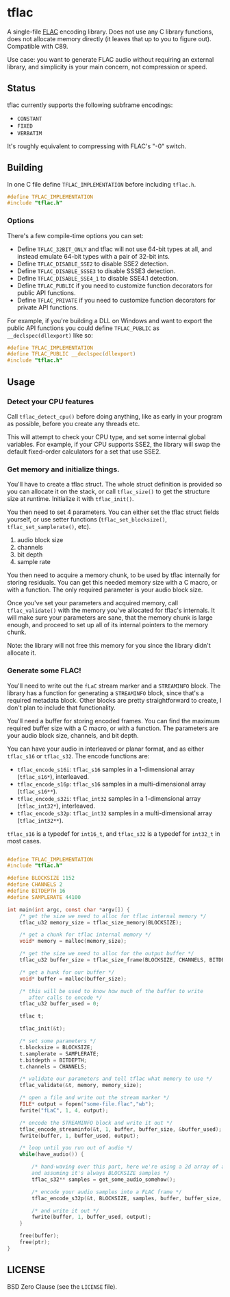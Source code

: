 # tflac

A single-file [FLAC](https://xiph.org/flac/) encoding library. Does not
use any C library functions, does not allocate memory directly (it leaves
that up to you to figure out). Compatible with C89.

Use case: you want to generate FLAC audio without requiring an external
library, and simplicity is your main concern, not compression or speed.

## Status

tflac currently supports the following subframe encodings:

* `CONSTANT`
* `FIXED`
* `VERBATIM`

It's roughly equivalent to compressing with FLAC's "-0" switch.

## Building

In one C file define `TFLAC_IMPLEMENTATION` before including `tflac.h`.

```c
#define TFLAC_IMPLEMENTATION
#include "tflac.h"
```

### Options

There's a few compile-time options you can set:

* Define `TFLAC_32BIT_ONLY` and tflac will not use 64-bit types at all,
and instead emulate 64-bit types with a pair of 32-bit ints.
* Define `TFLAC_DISABLE_SSE2` to disable SSE2 detection.
* Define `TFLAC_DISABLE_SSSE3` to disable SSSE3 detection.
* Define `TFLAC_DISABLE_SSE4_1` to disable SSE4.1 detection.
* Define `TFLAC_PUBLIC` if you need to customize function decorators
for public API functions.
* Define `TFLAC_PRIVATE` if you need to customize function decorators
for private API functions.

For example, if you're building a DLL on Windows and want to export
the public API functions you could define `TFLAC_PUBLIC` as
`__declspec(dllexport)` like so:

```c
#define TFLAC_IMPLEMENTATION
#define TFLAC_PUBLIC __declspec(dllexport)
#include "tflac.h"
```

## Usage

### Detect your CPU features

Call `tflac_detect_cpu()` before doing anything, like as early in your
program as possible, before you create any threads etc.

This will attempt to check your CPU type, and set some internal
global variables. For example, if your CPU supports SSE2, the library
will swap the default fixed-order calculators for a set that use
SSE2.

### Get memory and initialize things.

You'll have to create a tflac struct. The whole struct definition is
provided so you can allocate it on the stack, or call `tflac_size()`
to get the structure size at runtime. Initialize it with `tflac_init()`.

You then need to set 4 parameters. You can either set the tflac struct fields
yourself, or use setter functions (`tflac_set_blocksize()`,
`tflac_set_samplerate()`, etc).

1. audio block size
2. channels
3. bit depth
4. sample rate

You then need to acquire a memory chunk, to be used by tflac internally
for storing residuals. You can get this needed memory size with a C
macro, or with a function. The only required parameter is your audio block
size.

Once you've set your parameters and acquired memory, call `tflac_validate()`
with the memory you've allocated for tflac's internals. It will make sure
your parameters are sane, that the memory chunk is large enough, and
proceed to set up all of its internal pointers to the memory chunk.

Note: the library will not free this memory for you since the library
didn't allocate it.

### Generate some FLAC!

You'll need to write out the `fLaC` stream marker and a `STREAMINFO` block.
The library has a function for generating a `STREAMINFO` block, since
that's a required metadata block. Other blocks are pretty straightforward
to create, I don't plan to include that functionality.

You'll need a buffer for storing encoded frames. You can find the maximum
required buffer size with a C macro, or with a function. The parameters
are your audio block size, channels, and bit depth.

You can have your audio in interleaved or planar format, and as either
`tflac_s16` or `tflac_s32`. The encode functions are:

* `tflac_encode_s16i`: `tflac_s16` samples in a 1-dimensional array (`tflac_s16*`), interleaved.
* `tflac_encode_s16p`: `tflac_s16` samples in a multi-dimensional array (`tflac_s16**`).
* `tflac_encode_s32i`: `tflac_int32` samples in a 1-dimensional array (`tflac_int32*`), interleaved.
* `tflac_encode_s32p`: `tflac_int32` samples in a multi-dimensional array (`tflac_int32**`).

`tflac_s16` is a typedef for `int16_t`, and `tflac_s32` is a typedef for `int32_t`
in most cases.

```C

#define TFLAC_IMPLEMENTATION
#include "tflac.h"

#define BLOCKSIZE 1152
#define CHANNELS 2
#define BITDEPTH 16
#define SAMPLERATE 44100

int main(int argc, const char *argv[]) {
    /* get the size we need to alloc for tflac internal memory */
    tflac_u32 memory_size = tflac_size_memory(BLOCKSIZE);

    /* get a chunk for tflac internal memory */
    void* memory = malloc(memory_size);

    /* get the size we need to alloc for the output buffer */
    tflac_u32 buffer_size = tflac_size_frame(BLOCKSIZE, CHANNELS, BITDEPTH);

    /* get a hunk for our buffer */
    void* buffer = malloc(buffer_size);

    /* this will be used to know how much of the buffer to write
       after calls to encode */
    tflac_u32 buffer_used = 0;

    tflac t;

    tflac_init(&t);

    /* set some parameters */
    t.blocksize = BLOCKSIZE;
    t.samplerate = SAMPLERATE;
    t.bitdepth = BITDEPTH;
    t.channels = CHANNELS;

    /* validate our parameters and tell tflac what memory to use */
    tflac_validate(&t, memory, memory_size);

    /* open a file and write out the stream marker */
    FILE* output = fopen("some-file.flac","wb");
    fwrite("fLaC", 1, 4, output);

    /* encode the STREAMINFO block and write it out */
    tflac_encode_streaminfo(&t, 1, buffer, buffer_size, &buffer_used);
    fwrite(buffer, 1, buffer_used, output);

    /* loop until you run out of audio */
    while(have_audio()) {

        /* hand-waving over this part, here we're using a 2d array of audio samples
        and assuming it's always BLOCKSIZE samples */
        tflac_s32** samples = get_some_audio_somehow();

        /* encode your audio samples into a FLAC frame */
        tflac_encode_s32p(&t, BLOCKSIZE, samples, buffer, buffer_size, &buffer_used);

        /* and write it out */
        fwrite(buffer, 1, buffer_used, output);
    }

    free(buffer);
    free(ptr);
}
```


## LICENSE

BSD Zero Clause (see the `LICENSE` file).
